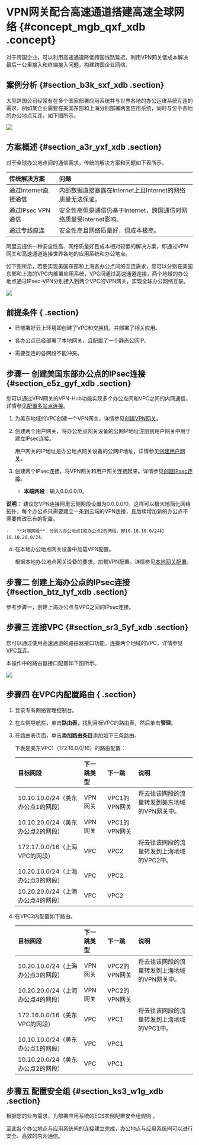 # VPN网关配合高速通道搭建高速全球网络 {#concept_mgb_qxf_xdb .concept}

对于跨国企业，可以利用高速通道降低跨国线路延迟，利用VPN网关低成本解决最后一公里接入和终端接入问题，构建跨国企业网络。

## 案例分析 {#section_b3k_sxf_xdb .section}

大型跨国公司经常有在多个国家部署应用系统并与世界各地的办公运维系统互连的需求，例如某企业需要在美国东部和上海分别部署两套应用系统，同时与位于各地的办公地点互连，如下图所示。

![](http://static-aliyun-doc.oss-cn-hangzhou.aliyuncs.com/assets/img/13371/15439959453594_zh-CN.png)

## 方案概述 {#section_a3r_yxf_xdb .section}

对于全球办公地点间的通信需求，传统的解决方案和问题如下表所示。

|传统解决方案|问题|
|:-----|:-|
|通过Internet直接通信|内部数据直接暴露在Internet上且Internet的网络质量无法保证。|
|通过IPsec VPN通信|安全性高但是通信仍基于Internet，跨国通信时网络质量受Internet影响。|
|通过专线直连|安全性高且网络质量好，但成本极高。|

阿里云提供一种安全性高、网络质量好且成本相对较低的解决方案，即通过VPN网关和高速通道连接世界各地的应用系统和办公地点。

如下图所示，若要实现美国东部和上海各办公点间的互连需求，您可以分别在美国东部和上海的VPC内部署应用系统，VPC间通过高速通道连接，两个地域的办公地点通过IPsec-VPN分别接入到两个VPC的VPN网关，实现全球办公网络互联。

![](http://static-aliyun-doc.oss-cn-hangzhou.aliyuncs.com/assets/img/13371/15439959453595_zh-CN.png)

## 前提条件 { .section}

-   已部署好云上环境即创建了VPC和交换机，并部署了相关应用。

-   各办公点已经部署了本地网关，且配置了一个静态公网IP。

-   需要互连的各网段不能冲突。


## 步骤一 创建美国东部办公点的IPsec连接 {#section_e5z_gyf_xdb .section}

您可以通过VPN网关的VPN-Hub功能实现多个办公点间和VPC之间的内网通信，详情参见[配置多站点连接](intl.zh-CN/最佳实践/配置多站点连接.md#)。

1.  为美东地域的VPC创建一个VPN网关，详情参见[创建VPN网关](../../../../intl.zh-CN/用户指南/VPN网关管理.md#section_zv3_nyf_xdb)。
2.  创建两个用户网关，将办公地点网关设备的公网IP地址注册到用户网关中用于建立IPsec连接。

    用户网关的IP地址是办公地点网关设备的公网IP地址，详情参见[创建用户网关](../../../../intl.zh-CN/用户指南/用户网关管理.md#section_mwf_lxc_xdb)。

3.  创建两个IPsec连接，将VPN网关和用户网关连接起来。详情参见[创建IPsec连接](../../../../intl.zh-CN/用户指南/IPsec连接管理.md#section_mxd_fyc_xdb)。
    -   **本端网段**：输入0.0.0.0/0。

**说明：** 建议您VPN连接阿里云侧网段设置为0.0.0.0/0，这样可以极大地简化网络拓扑，每个办公点只需要建立一条到云端的VPN连接，且后续增加新的办公点不需要修改已有的配置。

    -   **对端网段**：分别为办公地点1和办公点2的网段，即10.10.10.0/24和10.10.20.0/24。

4.  在本地办公地点网关设备中加载VPN配置。

    根据本地办公地点网关设备的要求，加载VPN配置。详情参见[本地网关配置](intl.zh-CN/最佳实践/本地网关配置.md#)。


## 步骤二 创建上海办公点的IPsec连接 {#section_btz_tyf_xdb .section}

参考步骤一，创建上海办公点与VPC之间的IPsec连接。

## 步骤三 连接VPC {#section_sr3_5yf_xdb .section}

您可以通过使用高速通道的路由器接口功能，连接两个地域的VPC，详情参见[VPC互连](https://help.aliyun.com/document_detail/44842.html)。

本操作中的路由器接口配置如下图所示。

![](http://static-aliyun-doc.oss-cn-hangzhou.aliyuncs.com/assets/img/13371/15439959453596_zh-CN.png)

## 步骤四 在VPC内配置路由 { .section}

1.  登录专有网络管理控制台。
2.  在左侧导航栏，单击**路由表**，找到目标VPC的路由表，然后单击**管理**。
3.  在路由表页面，单击**添加路由条目**添加如下三条路由。

    下表是美东VPC1（172.16.0.0/16）的路由配置：

    |目标网段|下一跳类型|下一跳|说明|
    |:---|:----|:--|:-|
    |10.10.10.0/24（美东办公点1的网段）|VPN网关|VPC1的VPN网关|将去往该网段的流量转发到美东地域的VPN网关中。|
    |10.10.20.0/24（美东办公点2的网段）|VPN网关|VPC1的VPN网关|
    |172.17.0.0/16（上海VPC的网段）|VPC|VPC2|将去往该网段的流量转发到上海地域的VPC2中。|
    |10.20.10.0/24（上海办公点3的网段）|VPC|VPC2|
    |10.20.20.0/24（上海办公点4的网段）|VPC|VPC2|

4.  在VPC2内配置如下路由。

    |目标网段|下一跳类型|下一跳|说明|
    |:---|:----|:--|:-|
    |10.20.10.0/24（上海办公点3的网段）|VPN网关|VPC2的VPN网关|将去往该网段的流量转发到上海地域的VPN网关中。|
    |10.20.20.0/24（上海办公点4的网段）|VPN网关|VPC2的VPN网关|
    |172.16.0.0/16（美东VPC的网段）|VPC|VPC1|将去往该网段的流量转发到上海地域的VPC1中。|
    |10.10.10.0/24（美东办公点1的网段）|VPC|VPC1|
    |10.10.20.0/24（美东办公点2的网段）|VPC|VPC1|


## 步骤五 配置安全组 {#section_ks3_w1g_xdb .section}

根据您的业务需求，为部署应用系统的ECS实例配置安全组规则 。

至此各个办公地点与应用系统间的连接建立完成，办公地点与应用系统间可以进行安全、高效的内网通信。


